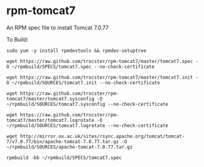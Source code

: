 rpm-tomcat7
===========

An RPM spec file to install Tomcat 7.0.77

To Build:

`sudo yum -y install rpmdevtools && rpmdev-setuptree`

`wget https://raw.github.com/trocster/rpm-tomcat7/master/tomcat7.spec -O ~/rpmbuild/SPECS/tomcat7.spec --no-check-certificate`

`wget https://raw.github.com/trocster/rpm-tomcat7/master/tomcat7.init -O ~/rpmbuild/SOURCES/tomcat7.init --no-check-certificate`

`wget https://raw.github.com/trocster/rpm-tomcat7/master/tomcat7.sysconfig -O ~/rpmbuild/SOURCES/tomcat7.sysconfig --no-check-certificate`

`wget https://raw.github.com/trocster/rpm-tomcat7/master/tomcat7.logrotate -O ~/rpmbuild/SOURCES/tomcat7.logrotate --no-check-certificate`

`wget http://mirror.ox.ac.uk/sites/rsync.apache.org/tomcat/tomcat-7/v7.0.77/bin/apache-tomcat-7.0.77.tar.gz -O ~/rpmbuild/SOURCES/apache-tomcat-7.0.77.tar.gz`

`rpmbuild -bb ~/rpmbuild/SPECS/tomcat7.spec`
